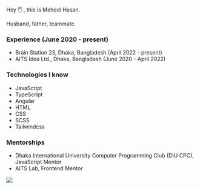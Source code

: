 Hey 🖐️, this is Mehedi Hasan.

Husband, father, teammate.

### Experience (June 2020 - present)
- Brain Station 23, Dhaka, Bangladesh (April 2022 - present)
- AITS Idea Ltd., Dhaka, Bangladesh (June 2020 - April 2022)

### Technologies I know
- JavaScript
- TypeScript
- Angular
- HTML
- CSS
- SCSS
- Tailwindcss

### Mentorships
- Dhaka International University Computer Programming Club (DIU CPC), JavaScript Mentor
- AITS Lab, Frontend Mentor

![](https://leetcard.jacoblin.cool/devlikhon?ext=heatmap)
